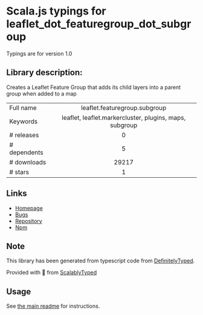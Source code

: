 
# Scala.js typings for leaflet_dot_featuregroup_dot_subgroup

Typings are for version 1.0

## Library description:
Creates a Leaflet Feature Group that adds its child layers into a parent group when added to a map

|                    |                 |
| ------------------ | :-------------: |
| Full name          | leaflet.featuregroup.subgroup |
| Keywords           | leaflet, leaflet.markercluster, plugins, maps, subgroup |
| # releases         | 0 |
| # dependents       | 5 |
| # downloads        | 29217 |
| # stars            | 1 |

## Links
- [Homepage](https://github.com/ghybs/Leaflet.FeatureGroup.SubGroup#readme)
- [Bugs](https://github.com/ghybs/Leaflet.FeatureGroup.SubGroup/issues)
- [Repository](https://github.com/ghybs/Leaflet.FeatureGroup.SubGroup)
- [Npm](https://www.npmjs.com/package/leaflet.featuregroup.subgroup)
    


## Note
This library has been generated from typescript code from [DefinitelyTyped](https://definitelytyped.org).

Provided with :purple_heart: from [ScalablyTyped](https://github.com/oyvindberg/ScalablyTyped)

## Usage
See [the main readme](../../readme.md) for instructions.


